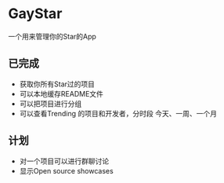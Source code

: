 # GayStar

一个用来管理你的Star的App

## 已完成

- 获取你所有Star过的项目
- 可以本地缓存README文件
- 可以把项目进行分组
- 可以查看Trending 的项目和开发者，分时段 今天、一周、一个月

## 计划
- 对一个项目可以进行群聊讨论
- 显示Open source showcases
